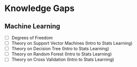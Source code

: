# Knowledge Gaps

## Machine Learning

- [ ] Degrees of Freedom
- [ ] Theory on Support Vector Machines (Intro to Stats Learning)
- [ ] Theory on Decision Tree (Intro to Stats Learning)
- [ ] Theory on Random Forest (Intro to Stats Learning)
- [ ] Theory on Cross Validation (Intro to Stats Learning)
